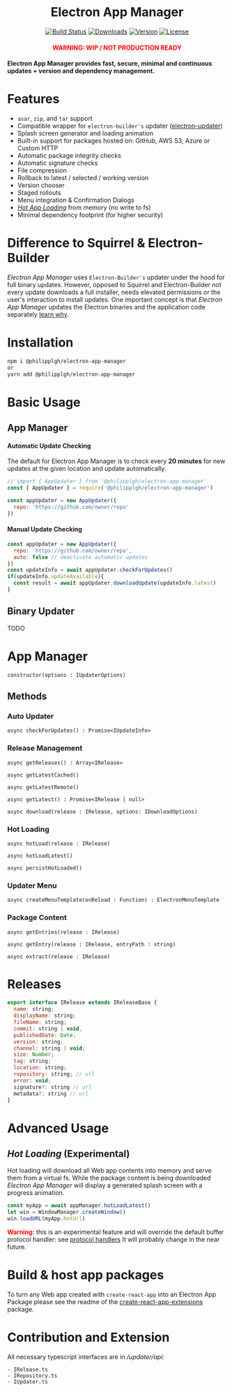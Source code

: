 <h1 align="center">Electron App Manager</h1>

<p align="center">
  <a href="https://circleci.com/gh/PhilippLgh/electron-app-manager"><img src="https://img.shields.io/circleci/project/github/PhilippLgh/electron-app-manager/master.svg" alt="Build Status"></a>
  <a href="https://npmcharts.com/compare/@philipplgh/electron-app-manager?minimal=true"><img src="https://img.shields.io/npm/dm/@philipplgh/electron-app-manager.svg" alt="Downloads"></a>
  <a href="https://www.npmjs.com/package/@philipplgh/electron-app-manager"><img src="https://img.shields.io/npm/v/@philipplgh/electron-app-manager.svg" alt="Version"></a>
  <a href="https://www.npmjs.com/package/@philipplgh/electron-app-manager"><img src="https://img.shields.io/npm/l/@philipplgh/electron-app-manager.svg" alt="License"></a>
</p>
<h4 align="center" style="color: red">WARNING: WIP / NOT PRODUCTION READY</h4>

<h4>
Electron App Manager provides fast, secure, minimal and continuous updates + version and dependency management.
</h4>

# Features
- `asar`, `zip`, and `tar` support
- Compatible wrapper for `electron-builder's` updater ([electron-updater]())
- Splash screen generator and loading animation
- Built-in support for packages hosted on: GitHub, AWS S3, Azure or Custom HTTP
- Automatic package integrity checks
- Automatic signature checks
- File compression
- Rollback to latest / selected / working version
- Version chooser
- Staged rollouts
- Menu integration & Confirmation Dialogs
- [*Hot App Loading*](#hot-loading-experimental) from memory (no write to fs)
- Minimal dependency footprint (for higher security)

# Difference to Squirrel & Electron-Builder

*Electron App Manager* uses `Electron-Builder's` updater under the hood for full binary updates.
However, opposed to Squirrel and Electron-Builder not every update downloads a full installer, needs elevated permissions or the user's interaction to install updates.
One important concept is that *Electron App Manager* updates the Electron binaries and the application code separately [learn why]().

# Installation
```bash
npm i @philipplgh/electron-app-manager
or
yarn add @philipplgh/electron-app-manager
```

# Basic Usage

## App Manager

#### Automatic Update Checking
The default for Electron App Manager is to check every **20 minutes** for new updates at the given location and update automatically.

```javascript
// import { AppUpdater } from '@philipplgh/electron-app-manager'
const { AppUpdater } = require('@philipplgh/electron-app-manager')

const appUpdater = new AppUpdater({
  repo: 'https://github.com/owner/repo'
})
```

#### Manual Update Checking

```javascript
const appUpdater = new AppUpdater({
  repo: 'https://github.com/owner/repo',
  auto: false // deactivate automatic updates
})
const updateInfo = await appUpdater.checkForUpdates()
if(updateInfo.updateAvailable){
  const result = await appUpdater.downloadUpdate(updateInfo.latest)
}
```

## Binary Updater
TODO

# App Manager 

`constructor(options : IUpdaterOptions)`


## Methods

### Auto Updater

`async checkForUpdates() : Promise<IUpdateInfo>`

### Release Management

`async getReleases() : Array<IRelease>`

`async getLatestCached()`

`async getLatestRemote()`

`async getLatest() : Promise<IRelease | null>`

`async download(release : IRelease, options: IDownloadOptions)`

###  Hot Loading

`async hotLoad(release : IRelease)`

`async hotLoadLatest()`

`async persistHotLoaded()`

### Updater Menu

`async createMenuTemplate(onReload : Function) : ElectronMenuTemplate`

### Package Content
`async getEntries(release : IRelease)`

`async getEntry(release : IRelease, entryPath : string)`

`async extract(release : IRelease)`


# Releases

```javascript
export interface IRelease extends IReleaseBase {
  name: string;
  displayName: string;
  fileName: string;
  commit: string | void,
  publishedDate: Date;
  version: string;
  channel: string | void;
  size: Number;
  tag: string;
  location: string;
  repository: string; // url
  error: void;
  signature?: string // url
  metadata?: string // url
}
```

# Advanced Usage

## *Hot Loading* (Experimental)

Hot loading will download all Web app contents into memory and serve them from a virtual fs. While the package content is being downloaded *Electron App Manager* will display a generated splash screen with a progress animation.

```javascript
const myApp = await appManager.hotLoadLatest()
let win = WindowManager.createWindow()
win.loadURL(myApp.hotUrl)
```
<span style="color: red"><b>Warning:</b></span> this is an experimental feature and will override the default buffer protocol handler: see [protocol handlers]()
It will probably change in the near future.

# Build & host app packages

To turn any Web app created with `create-react-app` into an Electron App Package please see the readme of the [create-react-app-extensions]() package.

# Contribution and Extension

All necessary typescript interfaces are in */updater/api*:

```
- IRelease.ts
- IRepository.ts
- IUpdater.ts
```
